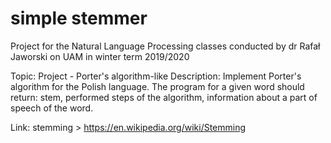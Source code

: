 # simple stemmer
Project for the Natural Language Processing classes conducted by dr Rafał Jaworski on UAM in winter term 2019/2020


Topic: Project - Porter's algorithm-like
Description: Implement Porter's algorithm for the Polish language. 
The program for a given word should return: stem, performed steps of the algorithm, 
information about a part of speech of the word.

Link: stemming > https://en.wikipedia.org/wiki/Stemming
